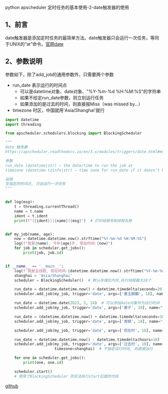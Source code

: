 python apscheduler 定时任务的基本使用-2-date触发器的使用

## 1、前言

date触发器是添加定时任务的最简单方法。date触发器只会运行一次任务，等同于UNIX的“at”命令。[官网date](https://apscheduler.readthedocs.io/en/3.x/modules/triggers/date.html#module-apscheduler.triggers.date)

## 2、参数说明

参数如下，除了add_job的通用参数外，只需要两个参数

- run_date 表示运行的时间点
  - 可以是datetime对象、date对象、"%Y-%m-%d %H:%M:%S"的字符串
  - 如果不给定run_date参数，则立刻运行任务
  - 如果添加的是过去的时间，则直接报Miss（was missed by...）
- timezone 时区，中国就用'Asia/Shanghai'就行

```python
import datetime
import threading

from apscheduler.schedulers.blocking import BlockingScheduler

"""
date 触发器
https://apscheduler.readthedocs.io/en/3.x/modules/triggers/date.html#module-apscheduler.triggers.date

参数
run_date (datetime|str) – the date/time to run the job at
timezone (datetime.tzinfo|str) – time zone for run_date if it doesn’t have one already

说明
在指定的时间点, 只会运行一次任务
"""


def log(msg):
    t = threading.currentThread()
    name = t.name
    ident = t.ident
    print(f"[{ident}][{name}]{msg}")  # 打印线程号和线程名称


def my_job(name, age):
    now = datetime.datetime.now().strftime("%Y-%m-%d %H:%M:%S")
    log(f"我是{name}, 今年{age}岁, 现在时间:{now}")
    for job in scheduler.get_jobs():
        print(job, job.id)


if __name__ == '__main__':
    log(f'我是主线程, 现在时间:{datetime.datetime.now().strftime("%Y-%m-%d %H:%M:%S")}')
    shanghai = 'Asia/Shanghai'
    scheduler = BlockingScheduler()  # 默认存储在内存,执行线程最大10个

    run_date = datetime.datetime.now() + datetime.timedelta(seconds=20)  # 可以添加datetime对象作为运行时间
    scheduler.add_job(my_job, trigger='date', args=['墨玉麒麟', 18], name="墨玉麒麟JOB", run_date=run_date, timezone=shanghai)

    run_date = datetime.date(2023, 3, 24)  # 可以添加date对象作为运行时间
    scheduler.add_job(my_job, trigger='date', args=['墨子', 18], name="墨子JOB", run_date=run_date, timezone=shanghai)

    run_date = (datetime.datetime.now() + datetime.timedelta(seconds=30)).strftime("%Y-%m-%d %H:%M:%S")  # 可以添加字符串作为运行时间
    scheduler.add_job(my_job, trigger='date', args=['青鳞', 18], name="青鳞JOB", run_date=run_date, timezone=shanghai)

    scheduler.add_job(my_job, trigger='date', args=['现在时', 18], name="现在时", timezone=shanghai)  # 不指定运行时间, 则直接运行

    run_date = datetime.datetime.now() - datetime.timedelta(hours=10)  # 可以添加datetime对象作为运行时间 添加过去的时间, 则直接报Miss
    scheduler.add_job(my_job, trigger='date', args=['过去时', 18], name="过去时", run_date=run_date,
                      timezone=shanghai)  # 不指定运行时间, 则直接运行

    for one in scheduler.get_jobs():
        print(one, one.id)

    scheduler.start()
    # 使用了BlockingScheduler 则无法执行start后面的代码

```

[github](https://github.com/rainbow-tan/learn-apscheduler)